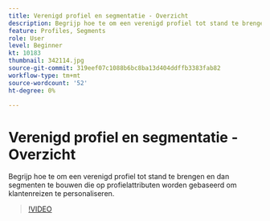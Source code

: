 ```yaml
---
title: Verenigd profiel en segmentatie - Overzicht
description: Begrijp hoe te om een verenigd profiel tot stand te brengen en dan segmenten te bouwen die op profielattributen worden gebaseerd om klantenreizen te personaliseren.
feature: Profiles, Segments
role: User
level: Beginner
kt: 10183
thumbnail: 342114.jpg
source-git-commit: 319eef07c1088b6bc8ba13d404ddffb3383fab82
workflow-type: tm+mt
source-wordcount: '52'
ht-degree: 0%

---
```



# Verenigd profiel en segmentatie - Overzicht

Begrijp hoe te om een verenigd profiel tot stand te brengen en dan segmenten te bouwen die op profielattributen worden gebaseerd om klantenreizen te personaliseren.

>[!VIDEO](https://video.tv.adobe.com/v/342114?quality=12&learn=on)
